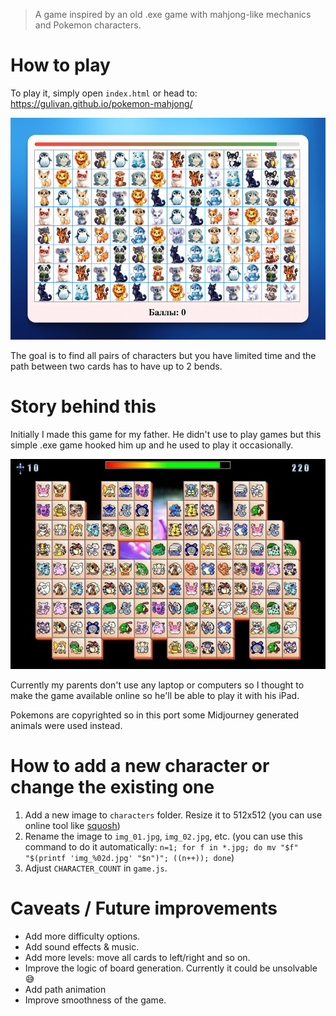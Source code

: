 > A game inspired by an old .exe game with mahjong-like mechanics and Pokemon characters.


# How to play

To play it, simply open `index.html` or head to:
https://gulivan.github.io/pokemon-mahjong/

![Screen of the original game](docs/current_game_screenshot.jpg)


The goal is to find all pairs of characters but you have limited time and the path between two cards has to have up to 2 bends.

# Story behind this
Initially I made this game for my father. He didn't use to play games but this simple .exe game hooked him up and he used to play it occasionally.

![Screen of the original game](docs/old_game_screenshot.jpg)


Currently my parents don't use any laptop or computers so I thought to make the game available online so he'll be able to play it with his iPad.

Pokemons are copyrighted so in this port some Midjourney generated animals were used instead.

# How to add a new character or change the existing one

1. Add a new image to `characters` folder. Resize it to 512x512 (you can use online tool like [squosh](https://squoosh.app/))
2. Rename the image to `img_01.jpg`, `img_02.jpg`, etc. (you can use this command to do it automatically: `n=1; for f in *.jpg; do mv "$f" "$(printf 'img_%02d.jpg' "$n")"; ((n++)); done`)
3. Adjust `CHARACTER_COUNT` in `game.js`.

# Caveats / Future improvements

- Add more difficulty options.
- Add sound effects & music.
- Add more levels: move all cards to left/right and so on.
- Improve the logic of board generation. Currently it could be unsolvable 😅
- Add path animation
- Improve smoothness of the game.
